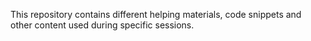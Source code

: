 This repository contains different helping materials, code snippets and other content used during specific sessions. 
